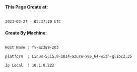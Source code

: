 
   
#### This Page Create at:

```bash

2023-03-27 - 05:37:20 UTC

```

#### Create By Machine:

```bash

Host Name : fv-az389-203

platform  : Linux-5.15.0-1034-azure-x86_64-with-glibc2.35

Ip Local  : 10.1.0.222

```

